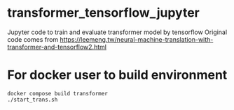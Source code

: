 # transformer_tensorflow_jupyter
Jupyter code to train and evaluate transformer model by tensorflow
Original code comes from https://leemeng.tw/neural-machine-translation-with-transformer-and-tensorflow2.html
# For docker user to build environment
```
docker compose build transformer
./start_trans.sh
```
